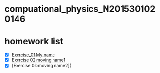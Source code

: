 # compuational_physics_N2015301020146
# homework list
- [x] [Exercise_01:My name](https://github.com/oliveryanjia/compuational_physics_N2015301020146/blob/master/temp.py)
- [x] [Exercise 02:moving name1](https://github.com/oliveryanjia/compuational_physics_N2015301020146/blob/master/moving.py)
- [x] [Exercise 03:moving name2](
